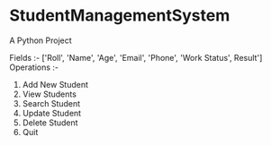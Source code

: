 # StudentManagementSystem
A Python Project

Fields :- ['Roll', 'Name', 'Age', 'Email', 'Phone', 'Work Status', Result']
Operations :- 
1. Add New Student
2. View Students
3. Search Student
4. Update Student
5. Delete Student
6. Quit
